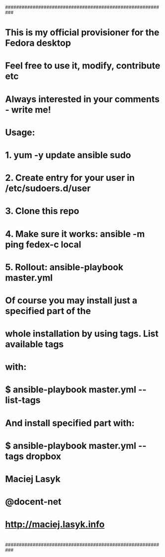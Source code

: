 ###########################################################
# This is my official provisioner for the Fedora desktop  #
# Feel free to use it, modify, contribute etc             #
# Always interested in your comments - write me!          #
#                                                         #
# Usage:                                                  #
#                                                         #
# 1. yum -y update ansible sudo                           #
# 2. Create entry for your user in /etc/sudoers.d/user    #
# 3. Clone this repo                                      #
# 4. Make sure it works: ansible -m ping fedex-c local    #
# 5. Rollout: ansible-playbook master.yml                 #
#                                                         #
# Of course you may install just a specified part of the  #
# whole installation by using tags. List available tags   #
# with:                                                   #
#                                                         #
# $ ansible-playbook master.yml --list-tags               #
#                                                         #
# And install specified part with:                        #
#                                                         #
# $ ansible-playbook master.yml --tags dropbox            #
#                                                         #
# Maciej Lasyk                                            #
# @docent-net                                             #
# http://maciej.lasyk.info                                #
#                                                         #
###########################################################

